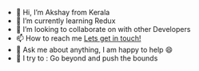 - 👋 Hi, I’m Akshay from Kerala 
- 🌱 I’m currently learning Redux
- 💞️ I’m looking to collaborate on with other Developers
- 📫 How to reach me [Lets get in touch!](https://www.linkedin.com/in/akshay-kumar-b33793227/)
- 💬 Ask me about anything, I am happy to help 😄
- 🧗 I try to : Go beyond and push the bounds

<!---
akshay123332/akshay123332 is a ✨ special ✨ repository because its `README.md` (this file) appears on your GitHub profile.
You can click the Preview link to take a look at your changes.
--->
